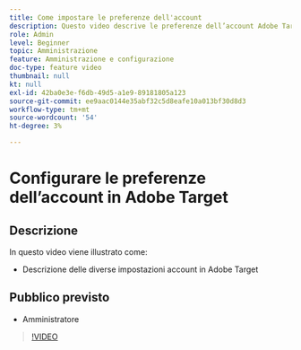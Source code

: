 ```yaml
---
title: Come impostare le preferenze dell'account
description: Questo video descrive le preferenze dell’account Adobe Target. Guarda questo video per esempi di impatto delle diverse impostazioni su Adobe Target.
role: Admin
level: Beginner
topic: Amministrazione
feature: Amministrazione e configurazione
doc-type: feature video
thumbnail: null
kt: null
exl-id: 42ba0e3e-f6db-49d5-a1e9-89181805a123
source-git-commit: ee9aac0144e35abf32c5d8eafe10a013bf30d8d3
workflow-type: tm+mt
source-wordcount: '54'
ht-degree: 3%

---
```


# Configurare le preferenze dell’account in Adobe Target

## Descrizione

In questo video viene illustrato come:

* Descrizione delle diverse impostazioni account in Adobe Target

## Pubblico previsto

* Amministratore

>[!VIDEO](https://video.tv.adobe.com/v/17379/?quality=12)

